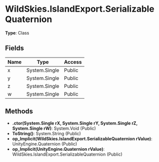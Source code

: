 ﻿# WildSkies.IslandExport.SerializableQuaternion

**Type**: Class

## Fields

| Name | Type | Access |
|------|------|--------|
| x | System.Single | Public |
| y | System.Single | Public |
| z | System.Single | Public |
| w | System.Single | Public |

## Methods

- **.ctor(System.Single rX, System.Single rY, System.Single rZ, System.Single rW)**: System.Void (Public)
- **ToString()**: System.String (Public)
- **op_Implicit(WildSkies.IslandExport.SerializableQuaternion rValue)**: UnityEngine.Quaternion (Public)
- **op_Implicit(UnityEngine.Quaternion rValue)**: WildSkies.IslandExport.SerializableQuaternion (Public)

